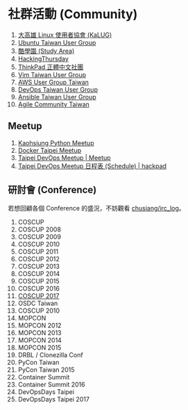 # 社群活動 (Community)

1. [大高雄 Linux 使用者協會 (KaLUG)](http://kalug.linux.org.tw)
1. [Ubuntu Taiwan User Group](https://www.ubuntu-tw.org/)
1. [酷學園 (Study Area)](http://phorum.study-area.org/)
1. [HackingThursday](http://www.hackingthursday.org/)
1. [ThinkPad 正體中文社團](https://www.facebook.com/groups/thinkpad.zh.hant/)
1. [Vim Taiwan User Group](http://www.vim.tw/)
1. [AWS User Group Taiwan](https://www.facebook.com/groups/awsugtw/)
1. [DevOps Taiwan User Group](https://www.facebook.com/groups/DevOpsTaiwan/)
1. [Ansible Taiwan User Group](http://ansible.tw/#!index.md)
1. [Agile Community Taiwan](agile-community-tw.md)

## Meetup

1. [Kaohsiung Python Meetup](http://www.meetup.com/Kaohsiung-Python-Meetup/)
1. [Docker Taipei Meetup](http://www.meetup.com/Docker-Taipei/)
1. [Taipei DevOps Meetup | Meetup](https://www.meetup.com/Taipei-DevOps-Meetup/)
  1. [Taipei DevOps Meetup 日程表 (Schedule) | hackpad](https://taipeidevopsmeetup.hackpad.com/ep/pad/static/64hIE6ms9qP)

## 研討會 (Conference)

若想回顧各個 Conference 的盛況，不妨觀看 [chusiang/irc_log](https://github.com/chusiang/irc_log)。

1. COSCUP
  1. COSCUP 2008
  1. COSCUP 2009
  1. COSCUP 2010
  1. COSCUP 2011
  1. COSCUP 2012
  1. COSCUP 2013
  1. COSCUP 2014
  1. COSCUP 2015
  1. COSCUP 2016
  1. [COSCUP 2017](coscup-2017.md)
1. OSDC Taiwan
  1. COSCUP 2010
1. MOPCON
  1. MOPCON 2012
  1. MOPCON 2013
  1. MOPCON 2014
  1. MOPCON 2015
1. DRBL / Clonezilla Conf
1. PyCon Taiwan
  1. PyCon Taiwan 2015
1. Container Summit
  1. Container Summit 2016
1. DevOpsDays Taipei
  1. DevOpsDays Taipei 2017

